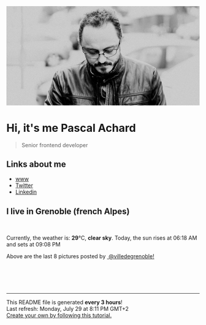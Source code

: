 ![Pascal Achard](./images/photo-pascal-achard.jpg)
# Hi, it's me Pascal Achard
> Senior frontend developer

## Links about me
- [www](https://www.pascal-achard.com)
- [Twitter](https://twitter.com/botmaster)
- [Linkedin](http://www.linkedin.com/in/pascal-achard)


## I live in Grenoble (french Alpes)
<img src="https://openweathermap.org/img/wn/01d@2x.png" alt="">

Currently, the weather is: **29**°C, **clear sky**.
Today, the sun rises at 06:18 AM and sets at 09:08 PM

Above are the last 8 pictures posted by <a href="https://www.instagram.com/villedegrenoble/" target="_blank"><img alt="" src="https://upload.wikimedia.org/wikipedia/commons/thumb/e/e7/Instagram_logo_2016.svg/1024px-Instagram_logo_2016.svg.png" width="20"/> @villedegrenoble!</a>

<p style="display: flex; flex-wrap: wrap; gap: 20px;">
        <img src="https://cdn1.picuki.com/hosted-by-instagram/q/0exhNuNYnjBGZDHIdN5WmL9I2Pk2GAlRNecaS7j0nyZiNxIsbHWB58ltwdev%7C%7CDlyKw1oASyLeDpj4IorU1xZZFp4OkXWTLSPTjZR5qmeVYCn2zFi9ZVonbk1L3IcYHap8MUtOzjYMTIfQeoEH%7C%7Cbx7a8Koru5A2MEo1zRMrBC0GAG4YWbVqFKwoV966yUlEri+YU8ajtG5WR1aRhmpNPb5DwIX%7C%7CD+fMBxsedISLQzicYRtr6+wmOHH24VdGZ9SiGxjoXrkMYrhC3nRWIz1XegYJ4YB0Yxx1C%7C%7CuksQnb1%7C%7Ci9W1FaxM+N9+sqPVETFKCipioCttkZe1khzGbXn08llj2k3ZweCcVvU+ibHVPNypfMLH1gCRQZCbR58JDl5BUrHVUF2LbaDwCMAExttwPcFv2wm52iy3R5nR+yJICC0ZtW2%7C%7CPJdJVNWlw7%7C%7C81iSAhDTD8SI+s56wbf5X6RhS95jbvydfLy2fIY5wNTfpylkmT4ZCIuucyA==.jpeg" alt="" width="200"/>
        <img src="https://cdn1.picuki.com/hosted-by-instagram/q/0exhNuNYnjBGZDHIdN5WmL9I2Pk2GAlRNucaS7j0nyZiNxIsbHWB58ltwdev%7C%7CDlyKw1oASyLeDtp7YoiWFtSZFp7PUXaT7aASDtS7K6cVICm0Ddh%7C%7CZdkkL0yJHYcZ3+r%7C%7C8NDCnicKyVHDe0AUq%7C%7Cm6vZNuKyBOTUAyXCUMLQKnmICjtCsCOwlktcf7KG4iF+44ooiMDxN4Gosak8ktdKO52hEWvrxfMh2pqV5CLkJnoE65ezRmCSsTDx6KyhBGTOgtYPCwsYCjnK6dmIHrFWsdv4wAVoZp1Pt5xc49IkqhdiDG7w82q4vkIH2bUdBXG9p+kMjxdK0kBzOaWOh2nxZxnmO76mAa9Msg8feAdKHe+%7C%7CEng%7C%7CkV6bwMJ4fc0tKU9iTAHuScri1BMoO294JE%7C%7CAThw6K0T+eQb3b3SRZKT8ToGSlG51kavCL94WG5EXckWmnkRcLnsP2RJJV+Q1xy5yp%7C%7CkB0fCGQU+lrbWDzjBYdHN1%7C%7CYrfMw8bWOL0WHg==.jpeg" alt="" width="200"/>
        <img src="https://cdn1.picuki.com/hosted-by-instagram/q/0exhNuNYnjBGZDHIdN5WmL9I2Pk2GAlRNucaS7j0nyZiNxIsbHWB58ltwdev%7C%7CDlyKw1oASyLeDtp4IgoWV1XZFp6NU3fSLOLTT1R6qmeVoCr0zxn8JdikLo3LnYfY3+s88BDCnicKyVHDe0AUq%7C%7Cm6vZNuKyBOTcAyXCUMLQKnmIC9%7C%7CyqW5193swp7LGTgUz36ol%7C%7CIjFd%7C%7CT9sdgcurNyUrDgJWPq+PMtg4555RYgPi9NYur+43Rq2ElIlc20jHzSeoqCQi8oskQbZIz4W7WaAaP8qDWlYhFG26jceg90t2JKDFaxM+Lg7sqKKGytSGWVsmBdvk5y4qCjIcT2ExXJL7lT6kp2FeasLgryhC+moT%7C%7CTdyzvuafSNMP4feTRdTf%7C%7CVUQiRdbO5D5UJxrRuJdoX8gbh4D+7VeX16ENLNWFFkgGjP4hWS8LNlaCy6EPBoBG69zUDqJTvUpl9jlFYr5PbyCItLimXQ%7C%7CdBOAvF0FR%7C%7CStwTJOqe.jpeg" alt="" width="200"/>
        <img src="https://cdn1.picuki.com/hosted-by-instagram/q/0exhNuNYnjBGZDHIdN5WmL9I2Pk2GAlRNucaS7j0nyZiNxIsbHWB58ltwdev%7C%7CDlyKw1oASyLeDtp444vVVxWZFp7PUXaTbCPSzhd66WdUICm1zxu%7C%7CZ5jkrg9JHcWZX6t8cNDCnicKyVHDe0AUq%7C%7Cm6vZNuKyBOTcAyXCUMLQKnmIC9%7C%7CyqW5193swp7LGTgUz36ol%7C%7CIjFd%7C%7CT9sdgcurNyUrDgJWPq+PMtg4555RYgPi9NYur+43Rq2ElIlc20jMCOai7r2x8cBrHPZIz4W7WaBXb84CHxYhFG26jceg90t2JKDFaxM+Lg7sqKKGytSGWVsmBdvk5y4qCjIcT2ExXJL7kTmkp2FS64LrKChCMesQvbNz3XuT%7C%7CSNMP4feTRdTf%7C%7CVUQiRdbO5D5UJxrRuJdtswWGsol6Ke6nw1QFOCQVitBfTJ7VKR++1lJ6r4y7i0BeNqj4SseWdXLdLjlFYr5PbyCIuLi2WQ%7C%7CdBOAvF0FR%7C%7CStwTJOqe.jpeg" alt="" width="200"/>
        <img src="https://cdn1.picuki.com/hosted-by-instagram/q/0exhNuNYnjBGZDHIdN5WmL9I2Pk2GAlRNecaS7j0nyZiNxIsbHWB58ltwdev%7C%7CDlyKw1oASyLeDtp444oWFpTZFp7PUXaSryASzhd66SZV4Cl2jJv%7C%7CZNpl7YxK3cfbHSs9MYqOzjYMTIfQeoEH%7C%7Cbx7a8Koru5A2MGo1zRMrBC0GAG4fy3UPI7mslm3ayEv0Pxto0%7C%7CNylL9XkgKQcursrV%7C%7CndbEvL+M4Byp6JzSPkCj9ND1OHtpCa5BTB7Kzc4KD6chYTJnLMtkSbyVTY1zWmPfphsJGIIhnCU4Q4ik8orjIj%7C%7CFaJciP1opoH2bUcmGW9opUk53cH7niTya2Gq10ZtyGXKn56rQ+YJkp6kC%7C%7CmeTPbj+XDtWpCPOY9PRFUuRa%7C%7CyFgz4bqf7BMtbwcYaWvdGig7lzyeEVbn32AdgJTNJoh+FApB1Rvm88qO89mDVjh++swovt%7C%7C6CSJdSwWRa3fa72Dc9dnmbU55uH2Hzi3VkLdBDTq3BmsOMabsXHEU=.jpeg" alt="" width="200"/>
        <img src="https://cdn1.picuki.com/hosted-by-instagram/q/0exhNuNYnjBGZDHIdN5WmL9I2Pk2GAlRNecaS7j0nyZiNxIsbHWB58ltwdev%7C%7CDlyKw1oASyLeDtp4oooVltZZFp7PUXbQLOITT5W56ueUYCm1DFj95ZinLc9LHMWYXKr88YrOzjYMTIfQeoEH%7C%7Cbx7a8Koru5A2MGo1zRMrBC0GAG4fy3UPI7mslm3ayEv0Pxto0%7C%7CNylL9XkgKQcursrV%7C%7CndbEvL+M4Byp6JzSPkCj9ND1OHtpCa5BTB7Kzc4KD6chYTJnLNOlAv5WAIPyUejH5hsJGIIhnOIskIUusorjIj%7C%7CFaJciP1opoH2bUcmGW9opUk53cH7niTya2Gq10ZtyGXKn56rQ+YJkrSgCteoTPbj5XLtSpjJO59tCFQIRa%7C%7CyFgz4bqf7BMtbwcYaWvdGig7lzyeEUOGt0icpNAVdzh6qVb9eTOy37JqpyH%7C%7C2jwnfqzgRwcGxRLUMzQ1OwNCiuSc9dnmbU55uH2KCi3JkLdBDTq3BmsOMabsXHEU=.jpeg" alt="" width="200"/>
        <img src="https://cdn1.picuki.com/hosted-by-instagram/q/0exhNuNYnjBGZDHIdN5WmL9I2Pk2GAlRNucaS7j0nyZiNxIsbHWB58ltwdev%7C%7CDlyKw1oASyLeDtp444tU1lZZFp7PUXbT7KJTT5W56SfUICn2zxm85dhlrw2KnMZYHWt98IqOzjYMTIfQeoEH%7C%7Cb2r+8X5vvwaz8MuDSbPeUtzCVG%7C%7CMm0X51wm8Qf8fTT0FOzv9R3GzNJzWM1eUAmscnbrSgLUbr2Ptl78ewlCLECi4kD6ezqlWu2FHlsRGB9KDOertaQz7hFui3rSzow+Dy1ZYMRLW81q3mLmidmuaI4j62uY9lIi7g9ta2KbUk2Dm87sDVPsbWc0SDOaj3+khYUymfswbKyevsZrZDpeN6HZMPG6BiRQ7vVRJZ4XiohJP%7C%7COfkXxOtihQpt909hrUqoA1BO28wTqOeWy0xssVGV1og2oKZQkG9iK04eV3SLxshaAtQY%7C%7CnpicTZBv7QlaopDV6gRrIC%7C%7C+P%7C%7CJ%7C%7CNiHizhYtF4MWJ5%7C%7CsysiMMq59RhA4LYAX9zmJ1MAMdg==.jpeg" alt="" width="200"/>
        <img src="https://cdn1.picuki.com/hosted-by-instagram/q/0exhNuNYnjBGZDHIdN5WmL9I2Pk2GAlRNucaS7j0nyZiNxIsbHWB58ltwdev%7C%7CDlyKw1oASyLeDtp4IgpVVtRZFp6NUzfT7GLSzZV7qucXICj0TVn%7C%7CZNhk7owKHMaY3Oo88pDCnicKyVHDe0AUq%7C%7Cm6vZNuKyBOTcAyXCUMLQKnmIC9%7C%7CyqW5193swp7LGTgUz36ol%7C%7CIjFd%7C%7CT9sdgcurNyUrDgJWPq+PMtg4555RYgPi9NYur++3Rq2ElIlc20jATPMvMaTm%7C%7Cw7owbZIz4W7WaAF4U4I2JYhFG26jceg90t2JKDFaxM+Lg7sqKKGytSGWVsmBdvk5y4qCjIcT2ExXJK7Xrqkp27ca0LrKCiC+msAPXz%7C%7CTvvX%7C%7CSNMP4feTRdTf%7C%7CVUQiRdbO5D5UJxrRuJdti%7C%7CQ+D6QTuYLPHzwdwKBZrsTOgBbR+Uee13br33y%7C%7C2oz6arRIXlMO4YuFtjlFYr5PbyCIvXV6SQ%7C%7CdBOAvF0FR%7C%7CStwTJOqe.jpeg" alt="" width="200"/>
</p>

------------
<p>This README file is generated <b>every 3 hours</b>!
    <br />Last refresh: Monday, July 29 at 8:11 PM GMT+2
    <br /><a href="https://medium.com/@th.guibert/how-to-create-a-self-updating-readme-md-for-your-github-profile-f8b05744ca91">Create your own by following this tutorial.</a>
</p>
<p><a href="https://github.com/botmaster/botmaster/actions/workflows/main.yaml"><img alt="" src="https://github.com/botmaster/botmaster/actions/workflows/main.yaml/badge.svg" /></a></p>

